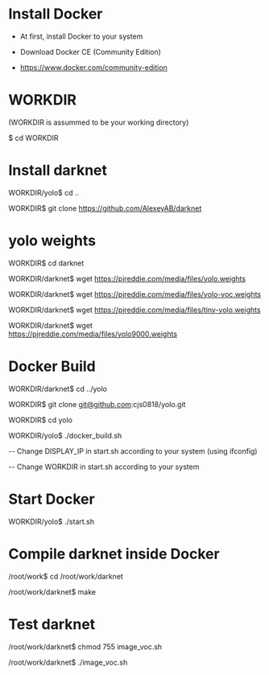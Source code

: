 # Install Docker
* At first, install Docker to your system

* Download Docker CE (Community Edition)

 * https://www.docker.com/community-edition


# WORKDIR
(WORKDIR is assummed to be your working directory)

$ cd WORKDIR


# Install darknet
WORKDIR/yolo$ cd ..

WORKDIR$ git clone https://github.com/AlexeyAB/darknet


# yolo weights
WORKDIR$ cd darknet

WORKDIR/darknet$ wget https://pjreddie.com/media/files/yolo.weights

WORKDIR/darknet$ wget https://pjreddie.com/media/files/yolo-voc.weights

WORKDIR/darknet$ wget https://pjreddie.com/media/files/tiny-yolo.weights

WORKDIR/darknet$ wget https://pjreddie.com/media/files/yolo9000.weights


# Docker Build
WORKDIR/darknet$ cd ../yolo

WORKDIR$ git clone git@github.com:cjs0818/yolo.git

WORKDIR$ cd yolo

WORKDIR/yolo$ ./docker_build.sh

-- Change DISPLAY_IP in start.sh according to your system (using ifconfig)

-- Change WORKDIR in start.sh according to your system


# Start Docker
WORKDIR/yolo$ ./start.sh


# Compile darknet inside Docker
/root/work$ cd /root/work/darknet

/root/work/darknet$ make

# Test darknet
/root/work/darknet$ chmod 755 image_voc.sh

/root/work/darknet$ ./image_voc.sh
